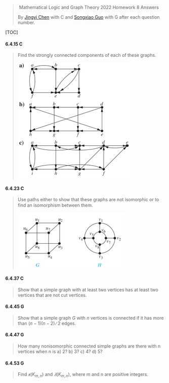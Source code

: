 >​	Mathematical Logic and Graph Theory 2022 Homework 8 Answers
>
>By [Jingyi Chen](chenjingyi071@mail.ustc.edu.cn) with C and [Songxiao Guo](logname@mail.ustc.edu.cn) with G after each question number.

[TOC]

#### 6.4.15 C

>Find the strongly connected components of each of these graphs.
>
><img src="../asserts/6_4_15.png" style="zoom: 50%;" />

#### 6.4.23 C

>Use paths either to show that these graphs are not isomorphic or to ﬁnd an isomorphism between them.
>
><img src="../asserts/6_4_23.png" style="zoom:50%;" />

#### 6.4.37 C

>Show that a simple graph with at least two vertices has at least two vertices that are not cut vertices.

#### 6.4.45 G

>Show that a simple graph $G$ with $n$ vertices is connected if it has more than $(n − 1)(n − 2)∕2$ edges.

#### 6.4.47 G

>How many nonisomorphic connected simple graphs are there with n vertices when n is
>a) 2?
>b) 3?
>c) 4?
>d) 5?

#### 6.4.53 G

>Find $𝜅(K_{ m,n} )$ and $𝜆(K_{ m,n} )$, where m and n are positive integers.
